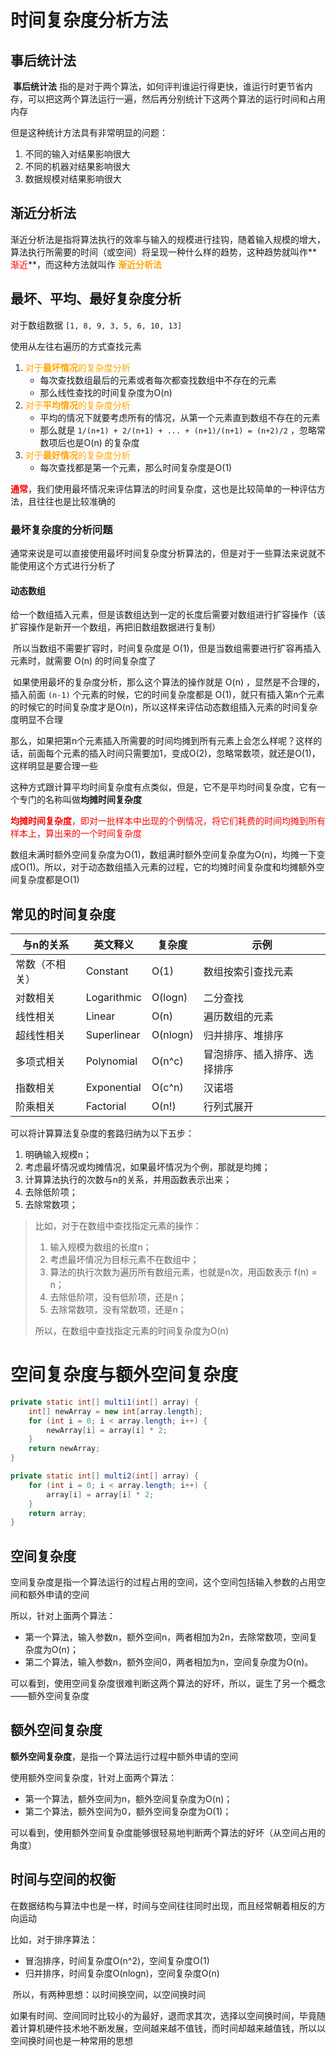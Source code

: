 # 时间复杂度分析方法

## 事后统计法

​		**事后统计法** 指的是对于两个算法，如何评判谁运行得更快，谁运行时更节省内存，可以把这两个算法运行一遍，然后再分别统计下这两个算法的运行时间和占用内存

但是这种统计方法具有非常明显的问题：

1. 不同的输入对结果影响很大
2. 不同的机器对结果影响很大
3. 数据规模对结果影响很大



## 渐近分析法

​		渐近分析法是指将算法执行的效率与输入的规模进行挂钩，随着输入规模的增大，算法执行所需要的时间（或空间）将呈现一种什么样的趋势，这种趋势就叫作**<font color=red>渐近</font>**，而这种方法就叫作 **<font color=orange>渐近分析法</font>**





## 最坏、平均、最好复杂度分析

对于数组数据 `[1, 8, 9, 3, 5, 6, 10, 13]`

使用从左往右遍历的方式查找元素



1. <font color=orange>对于**最坏情况**的复杂度分析</font>
   - 每次查找数组最后的元素或者每次都查找数组中不存在的元素
   - 那么线性查找的时间复杂度为O(n)
2. <font color=orange>对于**平均情况**的复杂度分析</font>
   - 平均的情况下就要考虑所有的情况，从第一个元素直到数组不存在的元素
   - 那么就是 `1/(n+1) + 2/(n+1) + ... + (n+1)/(n+1) = (n+2)/2` ，忽略常数项后也是O(n) 的复杂度
3. <font color=orange>对于**最好情况**的复杂度分析</font>
   - 每次查找都是第一个元素，那么时间复杂度是O(1)



​		<font color=red>**通常**</font>，我们使用最坏情况来评估算法的时间复杂度，这也是比较简单的一种评估方法，且往往也是比较准确的



### 最坏复杂度的分析问题

​		通常来说是可以直接使用最坏时间复杂度分析算法的，但是对于一些算法来说就不能使用这个方式进行分析了

#### 动态数组

​		给一个数组插入元素，但是该数组达到一定的长度后需要对数组进行扩容操作（该扩容操作是新开一个数组，再把旧数组数据进行复制）

​		所以当数组不需要扩容时，时间复杂度是 O(1)，但是当数组需要进行扩容再插入元素时，就需要 O(n) 的时间复杂度了

​		如果使用最坏的复杂度分析，那么这个算法的操作就是 O(n) ，显然是不合理的，插入前面 `(n-1)` 个元素的时候，它的时间复杂度都是 O(1)，就只有插入第n个元素的时候它的时间复杂度才是O(n)，所以这样来评估动态数组插入元素的时间复杂度明显不合理

​		那么，如果把第n个元素插入所需要的时间均摊到所有元素上会怎么样呢？这样的话，前面每个元素的插入时间只需要加1，变成O(2)，忽略常数项，就还是O(1)，这样明显是要合理一些

​		这种方式跟计算平均时间复杂度有点类似，但是，它不是平均时间复杂度，它有一个专门的名称叫做**均摊时间复杂度**

​		<font color=red>**均摊时间复杂度**，即对一批样本中出现的个例情况，将它们耗费的时间均摊到所有样本上，算出来的一个时间复杂度</font>

​		数组未满时额外空间复杂度为O(1)，数组满时额外空间复杂度为O(n)，均摊一下变成O(1)。所以，对于动态数组插入元素的过程，它的均摊时间复杂度和均摊额外空间复杂度都是O(1)





## 常见的时间复杂度

| 与n的关系      | 英文释义    | 复杂度   | 示例                         |
| -------------- | ----------- | -------- | ---------------------------- |
| 常数（不相关） | Constant    | O(1)     | 数组按索引查找元素           |
| 对数相关       | Logarithmic | O(logn)  | 二分查找                     |
| 线性相关       | Linear      | O(n)     | 遍历数组的元素               |
| 超线性相关     | Superlinear | O(nlogn) | 归并排序、堆排序             |
| 多项式相关     | Polynomial  | O(n^c)   | 冒泡排序、插入排序、选择排序 |
| 指数相关       | Exponential | O(c^n)   | 汉诺塔                       |
| 阶乘相关       | Factorial   | O(n!)    | 行列式展开                   |

可以将计算算法复杂度的套路归纳为以下五步：

1. 明确输入规模n；
2. 考虑最坏情况或均摊情况，如果最坏情况为个例，那就是均摊；
3. 计算算法执行的次数与n的关系，并用函数表示出来；
4. 去除低阶项；
5. 去除常数项；



> 比如，对于在数组中查找指定元素的操作：
>
> 1. 输入规模为数组的长度n；
> 2. 考虑最坏情况为目标元素不在数组中；
> 3. 算法的执行次数为遍历所有数组元素，也就是n次，用函数表示 f(n) = n；
> 4. 去除低阶项，没有低阶项，还是n；
> 5. 去除常数项，没有常数项，还是n；
>
> 所以，在数组中查找指定元素的时间复杂度为O(n)



# 空间复杂度与额外空间复杂度

```java
private static int[] multi1(int[] array) {
    int[] newArray = new int[array.length];
    for (int i = 0; i < array.length; i++) {
        newArray[i] = array[i] * 2;
    }
    return newArray;
}

private static int[] multi2(int[] array) {
    for (int i = 0; i < array.length; i++) {
        array[i] = array[i] * 2;
    }
    return array;
}
```



## 空间复杂度

​		空间复杂度是指一个算法运行的过程占用的空间，这个空间包括输入参数的占用空间和额外申请的空间

所以，针对上面两个算法：

- 第一个算法，输入参数n，额外空间n，两者相加为2n，去除常数项，空间复杂度为O(n)；
- 第二个算法，输入参数n，额外空间0，两者相加为n，空间复杂度为O(n)。



​		可以看到，使用空间复杂度很难判断这两个算法的好坏，所以，诞生了另一个概念——额外空间复杂度



## 额外空间复杂度

​		**额外空间复杂度**，是指一个算法运行过程中额外申请的空间

使用额外空间复杂度，针对上面两个算法：

- 第一个算法，额外空间为n，额外空间复杂度为O(n)；
- 第二个算法，额外空间为0，额外空间复杂度为O(1)；



可以看到，使用额外空间复杂度能够很轻易地判断两个算法的好坏（从空间占用的角度）



## 时间与空间的权衡

​		在数据结构与算法中也是一样，时间与空间往往同时出现，而且经常朝着相反的方向运动

比如，对于排序算法：

- 冒泡排序，时间复杂度O(n^2)，空间复杂度O(1)
- 归并排序，时间复杂度O(nlogn)，空间复杂度O(n)



​		所以，有两种思想：以时间换空间，以空间换时间

​		如果有时间、空间同时比较小的为最好，退而求其次，选择以空间换时间，毕竟随着计算机硬件技术地不断发展，空间越来越不值钱，而时间却越来越值钱，所以以空间换时间也是一种常用的思想